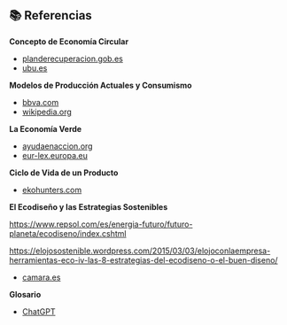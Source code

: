 ## 📚 Referencias

**Concepto de Economía Circular**
- [planderecuperacion.gob.es](https://planderecuperacion.gob.es/noticias/que-es-la-economia-circular-prtr)
- [ubu.es](https://www.ubu.es/agenda/conferencia-ambiental-presencial-y-online-las-siete-r-basicas-de-la-economia-circular-redisenar-reducir-reutilizar-reparar-renovar-recuperar-y-reciclar-con-luis-marcos#:~:text=Las%20siete%20R%20son%20las,tiempo%2C%20fomentar%20la%20econom%C3%ADa%20circular.)

**Modelos de Producción Actuales y Consumismo**
- [bbva.com](https://www.bbva.com/es/sostenibilidad/produccion-y-consumo-sostenible-una-nueva-oportunidad-para-el-mundo/)
- [wikipedia.org](https://es.wikipedia.org/wiki/Consumismo)

**La Economía Verde**
- [ayudaenaccion.org](https://ayudaenaccion.org/blog/sostenibilidad/economia-verde/)
- [eur-lex.europa.eu](https://eur-lex.europa.eu/ES/legal-content/glossary/green-economy.html#:~:text=En%202011%2C%20el%20Programa%20de,en%20recursos%20y%20socialmente%20inclusiva»)

**Ciclo de Vida de un Producto**
- [ekohunters.com](https://www.ekohunters.com/es/la-sostenibilidad-a-traves-del-ciclo-de-vida-de-un-producto/?srsltid=AfmBOoqj-WlgRKqxJxcFlcC2_bxHGx4VkFMooPtxITkxfi8PlURz3paJ)


**El Ecodiseño y las Estrategias Sostenibles**


https://www.repsol.com/es/energia-futuro/futuro-planeta/ecodiseno/index.cshtml

https://elojosostenible.wordpress.com/2015/03/03/elojoconlaempresa-herramientas-eco-iv-las-8-estrategias-del-ecodiseno-o-el-buen-diseno/

- [camara.es](https://www.camara.es/innovacion-y-competitividad/como-innovar/diseno-sostenible)


**Glosario**
- [ChatGPT](https://chatgpt.com/)
